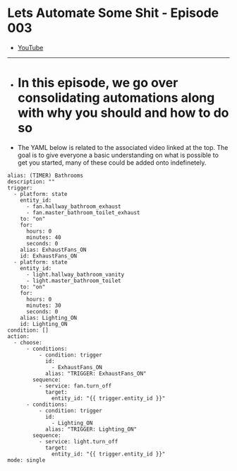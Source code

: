 # Lets Automate Some Shit - Episode 003
- [YouTube]()

___
- # In this episode, we go over consolidating automations along with why you should and how to do so #
- The YAML below is related to the associated video linked at the top. The goal is to give everyone a basic understanding on what is possible to get you started, many of these could be added onto indefinetely.



```
alias: (TIMER) Bathrooms
description: ""
trigger:
  - platform: state
    entity_id:
      - fan.hallway_bathroom_exhaust
      - fan.master_bathroom_toilet_exhaust
    to: "on"
    for:
      hours: 0
      minutes: 40
      seconds: 0
    alias: ExhaustFans_ON
    id: ExhaustFans_ON
  - platform: state
    entity_id:
      - light.hallway_bathroom_vanity
      - light.master_bathroom_toilet
    to: "on"
    for:
      hours: 0
      minutes: 30
      seconds: 0
    alias: Lighting_ON
    id: Lighting_ON
condition: []
action:
  - choose:
      - conditions:
          - condition: trigger
            id:
              - ExhaustFans_ON
            alias: "TRIGGER: ExhaustFans_ON"
        sequence:
          - service: fan.turn_off
            target:
              entity_id: "{{ trigger.entity_id }}"
      - conditions:
          - condition: trigger
            id:
              - Lighting_ON
            alias: "TRIGGER: Lighting_ON"
        sequence:
          - service: light.turn_off
            target:
              entity_id: "{{ trigger.entity_id }}"
mode: single

```
